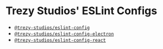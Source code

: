 # Trezy Studios' ESLint Configs

* [`@trezy-studios/eslint-config`](packages/eslint-config)
* [`@trezy-studios/eslint-config-electron`](packages/eslint-config-electron)
* [`@trezy-studios/eslint-config-react`](packages/eslint-config-react)

